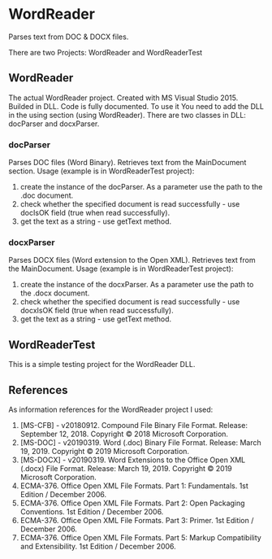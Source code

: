 # WordReader
Parses text from DOC &amp; DOCX files. 

There are two Projects: WordReader and WordReaderTest

## WordReader
The actual WordReader project. Created with MS Visual Studio 2015.
Builded in DLL.
Code is fully documented.
To use it You need to add the DLL in the using section (using WordReader).
There are two classes in DLL: docParser and docxParser.

### docParser
Parses DOC files (Word Binary). Retrieves text from the MainDocument section.
Usage (example is in WordReaderTest project):
  1. create the instance of the docParser. As a parameter use the path to the .doc document.
  2. check whether the specified document is read successfully - use docIsOK field (true when read successfully).
  3. get the text as a string - use getText method.

### docxParser
Parses DOCX files (Word extension to the Open XML). Retrieves text from the MainDocument.
Usage (example is in WordReaderTest project):
  1. create the instance of the docxParser. As a parameter use the path to the .docx document.
  2. check whether the specified document is read successfully - use docxIsOK field (true when read successfully).
  3. get the text as a string - use getText method.

## WordReaderTest
This is a simple testing project for the WordReader DLL.

## References
As information references for the WordReader project I used:
  1. [MS-CFB] - v20180912. Compound File Binary File Format. Release: September 12, 2018. Copyright © 2018 Microsoft Corporation.
  2. [MS-DOC] - v20190319. Word (.doc) Binary File Format. Release: March 19, 2019. Copyright © 2019 Microsoft Corporation.
  3. [MS-DOCX] - v20190319. Word Extensions to the Office Open XML (.docx) File Format. Release: March 19, 2019. Copyright © 2019 Microsoft Corporation.
  4. ECMA-376. Office Open XML File Formats. Part 1: Fundamentals. 1st Edition / December 2006.
  5. ECMA-376. Office Open XML File Formats. Part 2: Open Packaging Conventions. 1st Edition / December 2006.
  6. ECMA-376. Office Open XML File Formats. Part 3: Primer. 1st Edition / December 2006.
  7. ECMA-376. Office Open XML File Formats. Part 5: Markup Compatibility and Extensibility. 1st Edition / December 2006.

